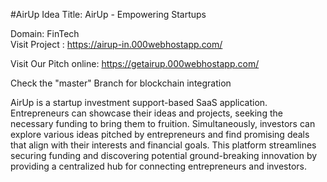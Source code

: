 #AirUp
Idea Title: AirUp - Empowering Startups  

Domain: FinTech  
Visit Project : https://airup-in.000webhostapp.com/  

Visit Our Pitch online: https://getairup.000webhostapp.com/   

Check the "master" Branch for blockchain  integration

AirUp is a startup investment support-based SaaS application. Entrepreneurs can showcase their ideas and projects, seeking the necessary funding to bring them to fruition. Simultaneously, investors can explore various ideas pitched by entrepreneurs and find promising deals that align with their interests and financial goals. This platform streamlines securing funding and discovering potential ground-breaking innovation by providing a centralized hub for connecting entrepreneurs and investors.  
